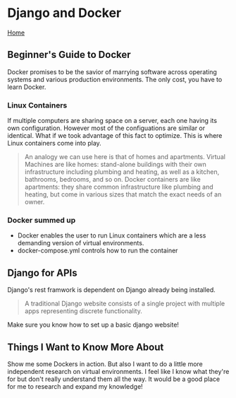 # Django and Docker

[Home](../index.md)

## Beginner's Guide to Docker

Docker promises to be the savior of marrying software across operating systems and various production environments. The only cost, you have to learn Docker.

### Linux Containers

If multiple computers are sharing space on a server, each one having its own configuration. However most of the configuations are similar or identical. What if we took advantage of this fact to optimize. This is where Linux containers come into play.

> An analogy we can use here is that of homes and apartments. Virtual Machines are like homes: stand-alone buildings with their own infrastructure including plumbing and heating, as well as a kitchen, bathrooms, bedrooms, and so on. Docker containers are like apartments: they share common infrastructure like plumbing and heating, but come in various sizes that match the exact needs of an owner.

### Docker summed up

- Docker enables the user to run Linux containers which are a less demanding version of virtual environments.
- docker-compose.yml controls how to run the container

## Django for APIs

Django's rest framwork is dependent on Django already being installed.

> A traditional Django website consists of a single project with multiple apps representing discrete functionality.

Make sure you know how to set up a basic django website!

## Things I Want to Know More About

Show me some Dockers in action. But also I want to do a little more independent research on virtual environments. I feel like I know what they're for but don't really understand them all the way. It would be a good place for me to research and expand my knowledge!
